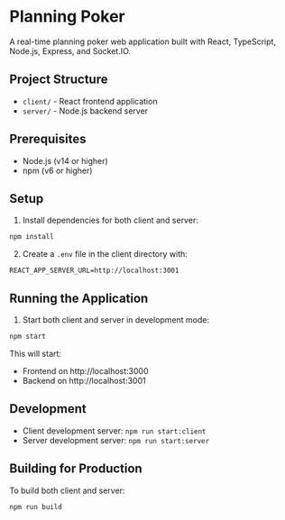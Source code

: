 # Planning Poker

A real-time planning poker web application built with React, TypeScript, Node.js, Express, and Socket.IO.

## Project Structure

- `client/` - React frontend application
- `server/` - Node.js backend server

## Prerequisites

- Node.js (v14 or higher)
- npm (v6 or higher)

## Setup

1. Install dependencies for both client and server:
```bash
npm install
```

2. Create a `.env` file in the client directory with:
```
REACT_APP_SERVER_URL=http://localhost:3001
```

## Running the Application

1. Start both client and server in development mode:
```bash
npm start
```

This will start:
- Frontend on http://localhost:3000
- Backend on http://localhost:3001

## Development

- Client development server: `npm run start:client`
- Server development server: `npm run start:server`

## Building for Production

To build both client and server:
```bash
npm run build
``` 
